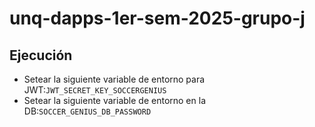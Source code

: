 # unq-dapps-1er-sem-2025-grupo-j

## Ejecución
- Setear la siguiente variable de entorno para JWT:`JWT_SECRET_KEY_SOCCERGENIUS`
- Setear la siguiente variable de entorno en la DB:`SOCCER_GENIUS_DB_PASSWORD`